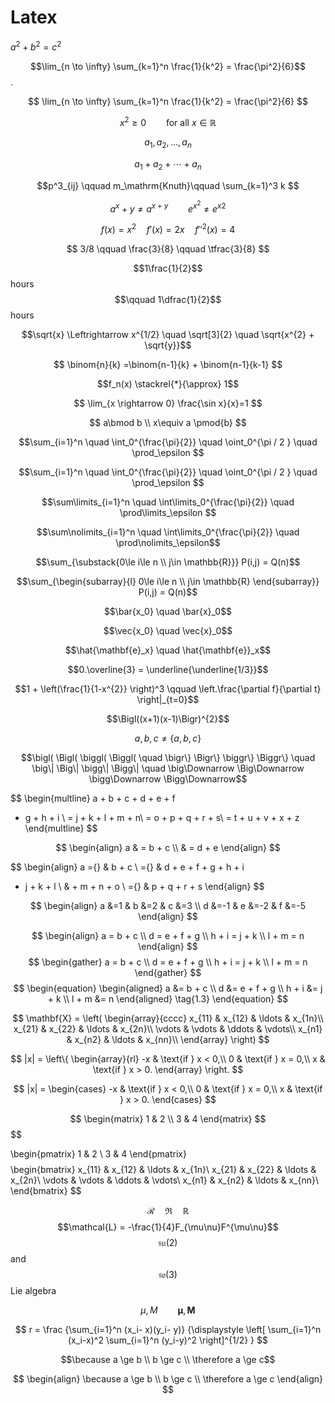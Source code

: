 # Latex



$\begin{equation}
a^2 + b^2 = c^2 \tag{1.1}
\end{equation}$



$$\lim_{n \to \infty}
\sum_{k=1}^n \frac{1}{k^2}
= \frac{\pi^2}{6}$$.

$$
\lim_{n \to \infty}
\sum_{k=1}^n \frac{1}{k^2}
= \frac{\pi^2}{6}
$$


$$x^{2} \geq 0 \qquad \text{for all} \: x\in\mathbb{R}$$


$$a_1, a_2, \dots, a_n$$



$$a_1 + a_2 + \cdots + a_n$$



$$p^3_{ij} \qquad m_\mathrm{Knuth}\qquad \sum_{k=1}^3 k $$  



$$a^x+y \neq a^{x+y}\qquad e^{x^2} \neq {e^x}^2$$



$$f(x) = x^2 \quad f'(x) = 2x \quad f''^{2}(x) = 4$$



$$
3/8 \qquad \frac{3}{8} \qquad \tfrac{3}{8}
$$



$$1\frac{1}{2}$$ hours $$\qquad 1\dfrac{1}{2}$$hours



$$\sqrt{x} \Leftrightarrow x^{1/2} \quad \sqrt[3]{2} \quad \sqrt{x^{2} + \sqrt{y}}$$



$$
\binom{n}{k} =\binom{n-1}{k} + \binom{n-1}{k-1}
$$



$$f_n(x) \stackrel{*}{\approx} 1$$



$$ \lim_{x \rightarrow 0} \frac{\sin x}{x}=1 $$



$$ a\bmod b \\ x\equiv a \pmod{b} $$



$$\sum_{i=1}^n \quad \int_0^{\frac{\pi}{2}} \quad \oint_0^{\pi / 2 } \quad \prod_\epsilon $$



$$\sum_{i=1}^n \quad \int_0^{\frac{\pi}{2}} \quad \oint_0^{\pi / 2 } \quad \prod_\epsilon $$



$$\sum\limits_{i=1}^n \quad \int\limits_0^{\frac{\pi}{2}} \quad \prod\limits_\epsilon $$



$$\sum\nolimits_{i=1}^n \quad \int\limits_0^{\frac{\pi}{2}} \quad \prod\nolimits_\epsilon$$



$$\sum_{\substack{0\le i\le n \\
j\in \mathbb{R}}} P(i,j) = Q(n)$$



$$\sum_{\begin{subarray}{l} 0\le i\le n \\
j\in \mathbb{R} \end{subarray}} P(i,j) = Q(n)$$



$$\bar{x_0} \quad \bar{x}_0$$



$$\vec{x_0} \quad \vec{x}_0$$



$$\hat{\mathbf{e}_x} \quad \hat{\mathbf{e}}_x$$



$$0.\overline{3} = \underline{\underline{1/3}}$$



$$1 + \left(\frac{1}{1-x^{2}} \right)^3 \qquad \left.\frac{\partial f}{\partial t} \right|_{t=0}$$



$$\Bigl((x+1)(x-1)\Bigr)^{2}$$  



$${a,b,c} \neq \{a,b,c\}$$



$$\bigl( \Bigl( \biggl( \Biggl( \quad
\bigr\} \Bigr\} \biggr\} \Biggr\} \quad
\big\| \Big\| \bigg\| \Bigg\| \quad
\big\Downarrow \Big\Downarrow
\bigg\Downarrow \Bigg\Downarrow$$



$$
\begin{multline}
a + b + c + d + e + f

+ g + h + i \\
  = j + k + l + m + n\\
  = o + p + q + r + s\\
  = t + u + v + x + z
  \end{multline}
$$

$$
\begin{align}
a & = b + c \\
& = d + e
\end{align}
$$

$$
\begin{align}
a ={} & b + c \\
={} & d + e + f + g + h + i

+ j + k + l  \\
  & + m + n + o \\
  ={} & p + q + r + s
  \end{align}
$$



$$
\begin{align}
a &=1 & b &=2 & c &=3 \\
d &=-1 & e &=-2 & f &=-5
\end{align}
$$

$$
\begin{align}
a = b + c \\
d = e + f + g \\
h + i = j + k  \\
l + m = n
\end{align}
$$
$$
\begin{gather}
a = b + c \\
d = e + f + g \\
h + i = j + k  \\
l + m = n
\end{gather}
$$
$$
\begin{equation}
\begin{aligned}
a &= b + c \\
d &= e + f + g \\
h + i &= j + k \\
l + m &= n
\end{aligned} \tag{1.3}
\end{equation}
$$


$$
 \mathbf{X} = \left(
\begin{array}{cccc}
x_{11} & x_{12} & \ldots & x_{1n}\\
x_{21} & x_{22} & \ldots & x_{2n}\\
\vdots & \vdots & \ddots & \vdots\\
x_{n1} & x_{n2} & \ldots & x_{nn}\\
\end{array} \right)
$$



$$
 |x| = \left\{
\begin{array}{rl}
-x & \text{if } x < 0,\\
0 & \text{if } x = 0,\\
x & \text{if } x > 0.
\end{array} \right. 
$$



$$
|x| = \begin{cases}
-x & \text{if } x < 0,\\
0 & \text{if } x = 0,\\
x & \text{if } x > 0.
\end{cases}
$$



$$
\begin{matrix} 1 & 2 \\
3 & 4 \end{matrix}
$$
$$

\begin{pmatrix} 1 & 2 \\
3 & 4 \end{pmatrix} 
$$
$$
\begin{bmatrix}
x_{11} & x_{12} & \ldots & x_{1n}\\
x_{21} & x_{22} & \ldots & x_{2n}\\
\vdots & \vdots & \ddots & \vdots\\
x_{n1} & x_{n2} & \ldots & x_{nn}\\
\end{bmatrix}
$$



$$\mathcal{R} \quad \mathfrak{R} \quad \mathbb{R}$$
$$\mathcal{L} = -\frac{1}{4}F_{\mu\nu}F^{\mu\nu}$$
$$\mathfrak{su}(2)$$ and $$\mathfrak{so}(3)$$ Lie algebra



$$\mu, M \qquad \boldsymbol{\mu}, \boldsymbol{M}$$



$$
r = \frac
{\sum_{i=1}^n (x_i- x)(y_i- y)}
{\displaystyle \left[
\sum_{i=1}^n (x_i-x)^2
\sum_{i=1}^n (y_i-y)^2
\right]^{1/2} }
$$



$$\because a \ge b \\ b \ge c \\ \therefore a \ge c$$


$$
\begin{align}
\because a \ge b \\ b \ge c \\ \therefore a \ge c
\end{align}
$$
